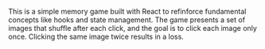 This is a simple memory game built with React to refinforce fundamental concepts like hooks and state management.
The game presents a set of images that shuffle after each click, and the goal is to click each image only once.
Clicking the same image twice results in a loss.
